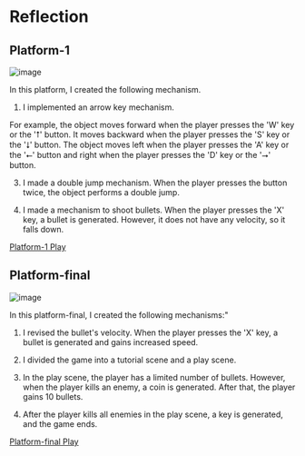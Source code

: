 # Reflection


## Platform-1
![image](https://github.com/user-attachments/assets/ae1b0278-34d9-4ab1-934f-2a1b1852fa0e)

In this platform, I created the following mechanism. 

1. I implemented an arrow key mechanism.

For example, the object moves forward when the player presses the 'W' key or the '⭡' button. It moves backward when the player presses the 'S' key or the '⭣' button. The object moves left when the player presses the 'A' key or the '⭠' button and right when the player presses the 'D' key or the '⭢' button.

3. I made a double jump mechanism. When the player presses the button twice, the object performs a double jump.

4. I made a mechanism to shoot bullets. When the player presses the 'X' key, a bullet is generated. However, it does not have any velocity, so it falls down.

[Platform-1 Play](https://erigolee.github.io/game-dev-spring2025/builds/platformer-1/)

## Platform-final
![image]("https://github.com/user-attachments/assets/a8c9de6f-b55f-47f3-a7ba-940e0187d333")


In this platform-final, I created the following mechanisms:"

1. I revised the bullet's velocity. When the player presses the 'X' key, a bullet is generated and gains increased speed.

2. I divided the game into a tutorial scene and a play scene.

3. In the play scene, the player has a limited number of bullets. However, when the player kills an enemy, a coin is generated. After that, the player gains 10 bullets.

4. After the player kills all enemies in the play scene, a key is generated, and the game ends.

[Platform-final Play](https://erigolee.github.io/game-dev-spring2025/builds/platformer-final/)

